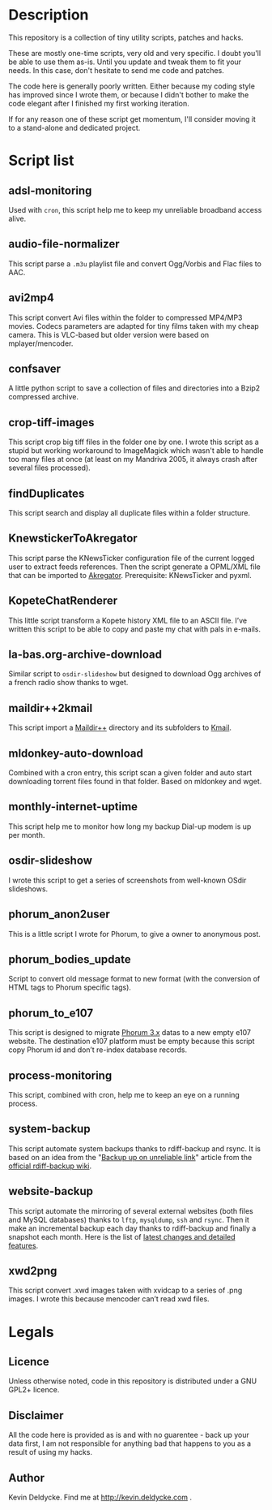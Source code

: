 Description
===========

This repository is a collection of tiny utility scripts, patches and hacks.

These are mostly one-time scripts, very old and very specific. I doubt you'll be able to use them as-is. Until you update and tweak them to fit your needs. In this case, don't hesitate to send me code and patches.

The code here is generally poorly written. Either because my coding style has improved since I wrote them, or because I didn't bother to make the code elegant after I finished my first working iteration.

If for any reason one of these script get momentum, I'll consider moving it to a stand-alone and dedicated project.


Script list
===========


adsl-monitoring
---------------

Used with `cron`, this script help me to keep my unreliable broadband access alive.


audio-file-normalizer
---------------------

This script parse a `.m3u` playlist file and convert Ogg/Vorbis and Flac files to AAC.


avi2mp4
-------

This script convert Avi files within the folder to compressed MP4/MP3 movies. Codecs parameters are adapted for tiny films taken with my cheap camera. This is VLC-based but older version were based on mplayer/mencoder.


confsaver
---------

A little python script to save a collection of files and directories into a Bzip2 compressed archive.


crop-tiff-images
----------------

This script crop big tiff files in the folder one by one. I wrote this script as a stupid but working workaround to ImageMagick which wasn't able to handle too many files at once (at least on my Mandriva 2005, it always crash after several files processed).


findDuplicates
--------------

This script search and display all duplicate files within a folder structure.


KnewstickerToAkregator
----------------------

This script parse the KNewsTicker configuration file of the current logged user to extract feeds references. Then the script generate a OPML/XML file that can be imported to [Akregator](http://akregator.kde.org/). Prerequisite: KNewsTicker and pyxml.


KopeteChatRenderer
------------------

This little script transform a Kopete history XML file to an ASCII file. I’ve written this script to be able to copy and paste my chat with pals in e-mails.


la-bas.org-archive-download
---------------------------

Similar script to `osdir-slideshow` but designed to download Ogg archives of a french radio show thanks to wget.


maildir++2kmail
---------------

This script import a [Maildir++](http://en.wikipedia.org/wiki/Maildir#Maildir.2B.2B) directory and its subfolders to [Kmail](http://kontact.kde.org/kmail).


mldonkey-auto-download
----------------------

Combined with a cron entry, this script scan a given folder and auto start downloading torrent files found in that folder. Based on mldonkey and wget.


monthly-internet-uptime
-----------------------

This script help me to monitor how long my backup Dial-up modem is up per month.


osdir-slideshow
---------------

I wrote this script to get a series of screenshots from well-known OSdir slideshows.


phorum_anon2user
----------------

This is a little script I wrote for Phorum, to give a owner to anonymous post.


phorum_bodies_update
--------------------

Script to convert old message format to new format (with the conversion of HTML tags to Phorum specific tags).


phorum_to_e107
--------------

This script is designed to migrate [Phorum 3.x](http://www.phorum.org) datas to a new empty e107 website. The destination e107 platform must be empty because this script copy Phorum id and don’t re-index database records.


process-monitoring
------------------

This script, combined with cron, help me to keep an eye on a running process.


system-backup
-------------

This script automate system backups thanks to rdiff-backup and rsync. It is based on an idea from the "[Backup up on unreliable link](http://wiki.rdiff-backup.org/wiki/index.php/BackupUpOnUnreliableLink)" article from the [official rdiff-backup wiki](http://wiki.rdiff-backup.org).


website-backup
--------------

This script automate the mirroring of several external websites (both files and MySQL databases) thanks to `lftp`, `mysqldump`, `ssh` and `rsync`. Then it make an incremental backup each day thanks to rdiff-backup and finally a snapshot each month. Here is the list of [latest changes and detailed features](http://kevin.deldycke.com/2007/03/website-backup-script-mysql-dumps-and-ssh-supported/).


xwd2png
-------

This script convert .xwd images taken with xvidcap to a series of .png images. I wrote this because mencoder can’t read xwd files.



Legals
======


Licence
-------

Unless otherwise noted, code in this repository is distributed under a GNU GPL2+ licence.


Disclaimer
----------

All the code here is provided as is and with no guarentee - back up your data first, I am not responsible for anything bad that happens to you as a result of using my hacks.


Author
------

Kevin Deldycke. Find me at http://kevin.deldycke.com .


